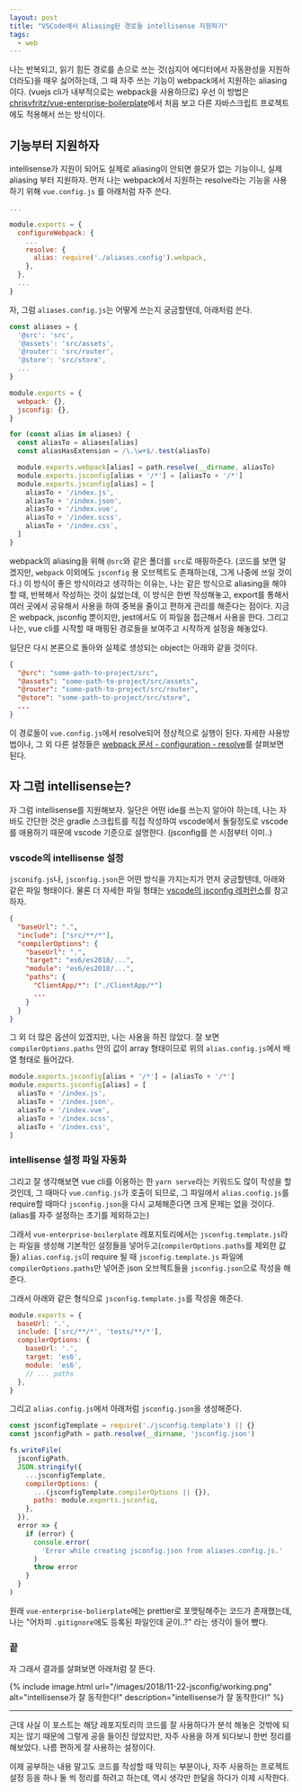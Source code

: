 ```yaml
---
layout: post
title: "VSCode에서 Aliasing된 경로들 intellisense 지원하기"
tags:
  - web
---
```


나는 반복되고, 읽기 힘든 경로를 손으로 쓰는 것(심지어 에디터에서 자동완성을 지원하더라도)을 매우 싫어하는데, 그 때 자주 쓰는 기능이 webpack에서 지원하는 aliasing이다. (vuejs cli가 내부적으로는 webpack을 사용하므로) 우선 이 방법은 [chrisvfritz/vue-enterprise-boilerplate](https://github.com/chrisvfritz/vue-enterprise-boilerplate)에서 처음 보고 다른 자바스크립트 프로젝트에도 적용해서 쓰는 방식이다.

## 기능부터 지원하자

intellisense가 지원이 되어도 실제로 aliasing이 안되면 쓸모가 없는 기능이니, 실제 aliasing 부터 지원하자. 먼저 나는 webpack에서 지원하는 resolve라는 기능을 사용하기 위해 `vue.config.js` 를 아래처럼 자주 쓴다.

```javascript
...

module.exports = {
  configureWebpack: {
    ...
    resolve: {
      alias: require('./aliases.config').webpack,
    },
  },
  ...
}
```

자, 그럼 `aliases.config.js`는 어떻게 쓰는지 궁금할텐데, 아래처럼 쓴다.

```javascript
const aliases = {
  '@src': 'src',
  '@assets': 'src/assets',
  '@router': 'src/router',
  '@store': 'src/store',
  ...
}

module.exports = {
  webpack: {},
  jsconfig: {},
}

for (const alias in aliases) {
  const aliasTo = aliases[alias]
  const aliasHasExtension = /\.\w+$/.test(aliasTo)

  module.exports.webpack[alias] = path.resolve(__dirname, aliasTo)
  module.exports.jsconfig[alias + '/*'] = [aliasTo + '/*']
  module.exports.jsconfig[alias] = [
    aliasTo + '/index.js',
    aliasTo + '/index.json',
    aliasTo + '/index.vue',
    aliasTo + '/index.scss',
    aliasTo + '/index.css',
  ]
}
```

webpack의 aliasing을 위해 `@src`와 같은 폴더를 `src`로 매핑하준다. (코드를 보면 알겠지만, `webpack` 이외에도 `jsconfig` 용 오브젝트도 존재하는데, 그게 나중에 쓰일 것이다.) 이 방식이 좋은 방식이라고 생각하는 이유는, 나는 같은 방식으로 aliasing을 해야할 때, 반복해서 작성하는 것이 싫었는데, 이 방식은 한번 작성해놓고, export를 통해서 여러 곳에서 공유해서 사용을 하여 중복을 줄이고 편하게 관리를 해준다는 점이다. 지금은 webpack, jsconfig 뿐이지만, jest에서도 이 파일을 접근해서 사용을 한다. 그리고 나는, vue cli를 시작할 때 매핑된 경로들을 보여주고 시작하게 설정을 해놓았다.

일단은 다시 본론으로 돌아와 실제로 생성되는 object는 아래와 같을 것이다.

```json
{
  "@src": "some-path-to-project/src",
  "@assets": "some-path-to-project/src/assets",
  "@router": "some-path-to-project/src/router",
  "@store": "some-path-to-project/src/store",
  ...
}
```

이 경로들이 `vue.config.js`에서 resolve되어 정상적으로 실행이 된다. 자세한 사용방법이나, 그 외 다른 설정들은 [webpack 문서 - configuration - resolve](https://webpack.js.org/configuration/resolve/)를 살펴보면 된다.

## 자 그럼 intellisense는?

자 그럼 intellisense를 지원해보자. 일단은 어떤 ide를 쓰는지 알아야 하는데, 나는 자바도 간단한 것은 gradle 스크립트를 직접 작성하여 vscode에서 돌릴정도로 vscode를 애용하기 때문에 vscode 기준으로 설명한다. (jsconfig를 쓴 시점부터 이미..)

### vscode의 intellisense 설정

`jsconifg.js`나, `jsconfig.json`은 어떤 방식을 가지는지가 먼저 궁금할텐데, 아래와 같은 파일 형태이다. 물론 더 자세한 파일 형태는 [vscode의 jsconfig 레퍼런스](https://code.visualstudio.com/docs/languages/jsconfig)를 참고하자.

```json
{
  "baseUrl": ".",
  "include": ["src/**/*"],
  "compilerOptions": {
    "baseUrl": ".",
    "target": "es6/es2018/...",
    "module": "es6/es2018/...",
    "paths": {
      "ClientApp/*": ["./ClientApp/*"]
      ...
    }
  }
}
```

그 외 더 많은 옵션이 있겠지만, 나는 사용을 하진 않았다. 잘 보면 `compilerOptions.paths` 안의 값이 array 형태이므로 위의 `alias.config.js`에서 배열 형태로 들어갔다.

```javascript
module.exports.jsconfig[alias + '/*'] = [aliasTo + '/*']
module.exports.jsconfig[alias] = [
  aliasTo + '/index.js',
  aliasTo + '/index.json',
  aliasTo + '/index.vue',
  aliasTo + '/index.scss',
  aliasTo + '/index.css',
]
```

### intellisense 설정 파일 자동화

그리고 잘 생각해보면 vue cli를 이용하는 한 `yarn serve`라는 키워드도 많이 작성을 할 것인데, 그 때마다 `vue.config.js`가 호출이 되므로, 그 파일에서 `alias.config.js`를 require할 때마다 `jsconfig.json`을 다시 교체해준다면 크게 문제는 없을 것이다. (alias를 자주 설정하는 초기를 제외하고는)

그래서 `vue-enterprise-boilerplate` 레포지토리에서는 `jsconfig.template.js`라는 파일을 생성해 기본적인 설정들을 넣어두고(`compilerOptions.paths`를 제외한 값들) `alias.config.js`이 require 될 때 `jsconfig.template.js` 파일에 `compilerOptions.paths`만 넣어준 json 오브젝트들을 `jsconfig.json`으로 작성을 해준다.

그래서 아래와 같은 형식으로 `jsconfig.template.js`를 작성을 해준다.

```javascript
module.exports = {
  baseUrl: '.',
  include: ['src/**/*', 'tests/**/*'],
  compilerOptions: {
    baseUrl: '.',
    target: 'es6',
    module: 'es6',
    // ... paths
  },
}
```

그리고 `alias.config.js`에서 아래처럼 `jsconfig.json`을 생성해준다.

```javascript
const jsconfigTemplate = require('./jsconfig.template') || {}
const jsconfigPath = path.resolve(__dirname, 'jsconfig.json')

fs.writeFile(
  jsconfigPath,
  JSON.stringify({
    ...jsconfigTemplate,
    compilerOptions: {
      ...(jsconfigTemplate.compilerOptions || {}),
      paths: module.exports.jsconfig,
    },
  }),
  error => {
    if (error) {
      console.error(
        'Error while creating jsconfig.json from aliases.config.js.'
      )
      throw error
    }
  }
)
```

원래 `vue-enterprise-bolierplate`에는 prettier로 포맷팅해주는 코드가 존재했는데, 나는 "어차피 `.gitignore`에도 등록된 파일인데 굳이..?" 라는 생각이 들어 뺐다.

### 끝

자 그래서 결과를 살펴보면 아래처럼 잘 뜬다.

{% include image.html url="/images/2018/11-22-jsconfig/working.png" alt="intellisense가 잘 동작한다!" description="intellisense가 잘 동작한다!" %}

---

근데 사실 이 포스트는 해당 레포지토리의 코드를 잘 사용하다가 분석 해놓은 것밖에 되지는 않기 때문에 그렇게 공을 들이진 않았지만, 자주 사용을 하게 되다보니 한번 정리를 해보았다. 나름 편하게 잘 사용하는 설정이다.

이제 공부하는 내용 말고도 코드를 작성할 때 막히는 부분이나, 자주 사용하는 프로젝트 설정 등을 하나 둘 씩 정리를 하려고 하는데, 역시 생각만 한달을 하다가 이제 시작한다.
